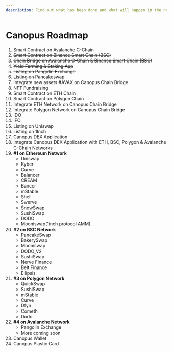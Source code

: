 ```yaml
---
description: Find out what has been done and what will happen in the near future
---
```


# Canopus Roadmap

1. ~~Smart Contract on Avalanche C-Chain~~
2. ~~Smart Contract on Binance Smart Chain \(BSC\)~~
3. ~~Chain Bridge on Avalanche C-Chain & Binance Smart Chain \(BSC\)~~
4. ~~Yield Farming & Staking App~~
5. ~~Listing on Pangolin Exchange~~
6. ~~Listing on Pancakeswap~~ 
7. Integrate new assets \#AVAX on Canopus Chain Bridge
8. NFT Fundraising 
9. Smart Contract on ETH Chain
10. Smart Contract on Polygon Chain
11. Integrate ETH Network on Canopus Chain Bridge
12. Integrate Polygon Network on Canopus Chain Bridge
13. IDO
14. IFO
15. Listing on Uniswap
16. Listing on 1Inch
17. Canopus DEX Application
18. Integrate Canopus DEX Application with ETH, BSC, Polygon & Avalanche C-Chain Networks
19. **\#1 on Ethereum Network**
    * Uniswap
    * Kyber
    * Curve
    * Balancer
    * CREAM
    * Bancor
    * mStable
    * Shell
    * Swerve
    * SnowSwap
    * SushiSwap
    * DODO
    * Mooniswap\(1inch protocol AMM\).
20. **\#2 on BSC Network**
    * PancakeSwap
    * BakerySwap
    * Mooniswap
    * DODO\_V2
    * SushiSwap
    * Nerve Finance
    * Belt Finance
    * Ellipsis
21. **\#3 on Polygon Network**
    * QuickSwap
    * SushiSwap
    * mStable
    * Curve
    * Dfyn
    * Cometh
    * Dodo
22. **\#4 on Avalanche Network**
    * Pangolin Exchange
    * More coming soon
23. Canopus Wallet
24. Canopus Plastic Card

